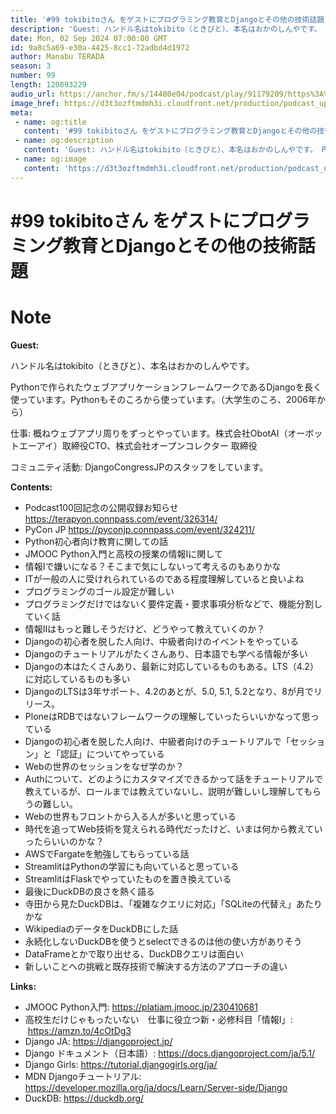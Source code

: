 ```yaml
---
title: '#99 tokibitoさん をゲストにプログラミング教育とDjangoとその他の技術話題'
description: 'Guest: ハンドル名はtokibito（ときびと）、本名はおかのしんやです。 Pythonで作られたウェブアプリケーションフレームワークであるDjangoを長く使っています。Pythonもそのころ'
date: Mon, 02 Sep 2024 07:00:00 GMT
id: 9a8c5a69-e30a-4425-8cc1-72adbd4d1972
author: Manabu TERADA
season: 3
number: 99
length: 120893229
audio_url: https://anchor.fm/s/14480e04/podcast/play/91179209/https%3A%2F%2Fd3ctxlq1ktw2nl.cloudfront.net%2Fstaging%2F2024-8-2%2F0afd1be3-6a18-cc2c-e797-5dc616c43383.mp3
image_href: https://d3t3ozftmdmh3i.cloudfront.net/production/podcast_uploaded/3302665/3302665-1582446732992-f3e5401da36c1.jpg
meta:
 - name: og:title
   content: '#99 tokibitoさん をゲストにプログラミング教育とDjangoとその他の技術話題'
 - name: og:description
   content: 'Guest: ハンドル名はtokibito（ときびと）、本名はおかのしんやです。 Pythonで作られたウェブアプリケーションフレームワークであるDjangoを長く使っています。Pythonもそのころ'
 - name: og:image
   content: 'https://d3t3ozftmdmh3i.cloudfront.net/production/podcast_uploaded/3302665/3302665-1582446732992-f3e5401da36c1.jpg'
---
```

# #99 tokibitoさん をゲストにプログラミング教育とDjangoとその他の技術話題

<DisplayDate :dateStr="'Mon, 02 Sep 2024 07:00:00 GMT'" />
<DisplaySeason :season="3" :topic="99" />


# Note

<p><strong>Guest:</strong></p>
<p>ハンドル名はtokibito（ときびと）、本名はおかのしんやです。</p>
<p>Pythonで作られたウェブアプリケーションフレームワークであるDjangoを長く使っています。Pythonもそのころから使っています。（大学生のころ、2006年から）</p>
<p>仕事: 概ねウェブアプリ周りをずっとやっています。株式会社ObotAI（オーボットエーアイ）取締役CTO、株式会社オープンコレクター 取締役</p>
<p>コミュニティ活動: DjangoCongressJPのスタッフをしています。</p>
<p><strong>Contents:</strong></p>
<ul>
 <li>Podcast100回記念の公開収録お知らせ <a href="https://terapyon.connpass.com/event/326314/" rel="noreferrer nofollow noopener" target="_blank">https://terapyon.connpass.com/event/326314/</a></li>
 <li>PyCon JP <a href="https://pyconjp.connpass.com/event/324211/" rel="noreferrer nofollow noopener" target="_blank">https://pyconjp.connpass.com/event/324211/</a></li>
 <li>Python初心者向け教育に関しての話</li>
 <li>JMOOC Python入門と高校の授業の情報Iに関して</li>
 <li>情報Iで嫌いになる？そこまで気にしないって考えるのもありかな</li>
 <li>ITが一般の人に受けれられているのである程度理解していると良いよね</li>
  <li>プログラミングのゴール設定が難しい</li>
  <li>プログラミングだけではないく要件定義・要求事項分析などで、機能分割していく話</li>
  <li>情報IIはもっと難しそうだけど、どうやって教えていくのか？</li>
  <li>Djangoの初心者を脱した人向け、中級者向けのイベントをやっている</li>
  <li>Djangoのチュートリアルがたくさんあり、日本語でも学べる情報が多い</li>
  <li>Djangoの本はたくさんあり、最新に対応しているものもある。LTS（4.2）に対応しているものも多い</li>
  <li>DjangoのLTSは3年サポート、4.2のあとが、5.0, 5.1, 5.2となり、8が月でリリース。</li>
  <li>PloneはRDBではないフレームワークの理解していったらいいかなって思っている</li>
  <li>Djangoの初心者を脱した人向け、中級者向けのチュートリアルで「セッション」と「認証」についてやっている</li>
  <li>Webの世界のセッションをなぜ学のか？</li>
  <li>Authについて、どのようにカスタマイズできるかって話をチュートリアルで教えているが、ロールまでは教えていないし、説明が難しいし理解してもらうの難しい。</li>
  <li>Webの世界もフロントから入る人が多いと思っている</li>
  <li>時代を追ってWeb技術を覚えられる時代だったけど、いまは何から教えていったらいいのかな？</li>
  <li>AWSでFargateを勉強してもらっている話</li>
  <li>StreamlitはPythonの学習にも向いていると思っている</li>
  <li>StreamlitはFlaskでやっていたものを置き換えている</li>
  <li>最後にDuckDBの良さを熱く語る</li>
  <li>寺田から見たDuckDBは、「複雑なクエリに対応」「SQLiteの代替え」あたりかな</li>
  <li>WikipediaのデータをDuckDBにした話</li>
  <li>永続化しないDuckDBを使うとselectできるのは他の使い方がありそう</li>
  <li>DataFrameとかで取り出せる、DuckDBクエリは面白い</li>
  <li>新しいことへの挑戦と既存技術で解決する方法のアプローチの違い</li>
</ul>
<p><strong>Links:</strong></p>
<ul>
  <li>JMOOC Python入門: <a href="https://platjam.jmooc.jp/230410681" rel="noreferrer nofollow noopener" target="_blank">https://platjam.jmooc.jp/230410681</a></li>
  <li>高校生だけじゃもったいない　仕事に役立つ新・必修科目「情報Ⅰ」:  <a href="https://amzn.to/4cOtDg3" rel="noreferrer nofollow noopener" target="_blank">https://amzn.to/4cOtDg3</a></li>
  <li>Django JA: <a href="https://djangoproject.jp/" rel="noreferrer nofollow noopener" target="_blank">https://djangoproject.jp/</a></li>
  <li>Django ドキュメント（日本語）: <a href="https://docs.djangoproject.com/ja/5.1/" rel="noreferrer nofollow noopener" target="_blank">https://docs.djangoproject.com/ja/5.1/</a></li>
  <li>Django Girls: <a href="https://tutorial.djangogirls.org/ja/" rel="noreferrer nofollow noopener" target="_blank">https://tutorial.djangogirls.org/ja/</a></li>
  <li>MDN Djangoチュートリアル: <a href="https://developer.mozilla.org/ja/docs/Learn/Server-side/Django" rel="noreferrer nofollow noopener" target="_blank">https://developer.mozilla.org/ja/docs/Learn/Server-side/Django</a></li>
  <li>DuckDB: <a href="https://duckdb.org/" rel="noreferrer nofollow noopener" target="_blank">https://duckdb.org/</a></li>
</ul>
<p><br /></p>



<Player title="#99 tokibitoさん をゲストにプログラミング教育とDjangoとその他の技術話題" 
  audio_url="https://anchor.fm/s/14480e04/podcast/play/91179209/https%3A%2F%2Fd3ctxlq1ktw2nl.cloudfront.net%2Fstaging%2F2024-8-2%2F0afd1be3-6a18-cc2c-e797-5dc616c43383.mp3" 
  image_href="https://d3t3ozftmdmh3i.cloudfront.net/production/podcast_uploaded/3302665/3302665-1582446732992-f3e5401da36c1.jpg" 
/>


